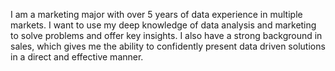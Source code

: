 I am a marketing major with over 5 years of data experience in multiple markets. 
I want to use my deep knowledge of data analysis and marketing to solve problems and offer key insights. 
I also have a strong background in sales, which gives me the ability to confidently present data driven solutions in a direct and effective manner.
